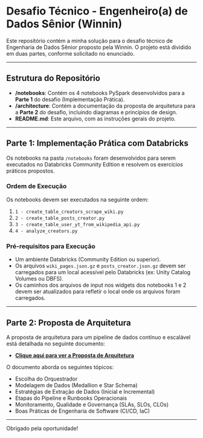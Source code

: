 # Desafio Técnico - Engenheiro(a) de Dados Sênior (Winnin)

Este repositório contém a minha solução para o desafio técnico de Engenharia de Dados Sênior proposto pela Winnin. O projeto está dividido em duas partes, conforme solicitado no enunciado.

---

## Estrutura do Repositório

- **/notebooks**: Contém os 4 notebooks PySpark desenvolvidos para a **Parte 1** do desafio (Implementação Prática).
- **/architecture**: Contém a documentação da proposta de arquitetura para a **Parte 2** do desafio, incluindo diagramas e princípios de design.
- **README.md**: Este arquivo, com as instruções gerais do projeto.

---

## Parte 1: Implementação Prática com Databricks

Os notebooks na pasta `/notebooks` foram desenvolvidos para serem executados no Databricks Community Edition e resolvem os exercícios práticos propostos.

### Ordem de Execução

Os notebooks devem ser executados na seguinte ordem:

1.  `1 - create_table_creators_scrape_wiki.py`
2.  `2 - create_table_posts_creator.py`
3.  `3 - create_table_user_yt_from_wikipedia_api.py`
4.  `4 - analyze_creators.py`

### Pré-requisitos para Execução

- Um ambiente Databricks (Community Edition ou superior).
- Os arquivos `wiki_pages.json.gz` e `posts_creator.json.gz` devem ser carregados para um local acessível pelo Databricks (ex: Unity Catalog Volumes ou DBFS).
- Os caminhos dos arquivos de input nos widgets dos notebooks 1 e 2 devem ser atualizados para refletir o local onde os arquivos foram carregados.

---

## Parte 2: Proposta de Arquitetura

A proposta de arquitetura para um pipeline de dados contínuo e escalável está detalhada no seguinte documento:

- **[Clique aqui para ver a Proposta de Arquitetura](./architecture/architecture.md)**

O documento aborda os seguintes tópicos:
- Escolha do Orquestrador
- Modelagem de Dados (Medallion e Star Schema)
- Estratégias de Extração de Dados (Inicial e Incremental)
- Etapas do Pipeline e Runbooks Operacionais
- Monitoramento, Qualidade e Governança (SLAs, SLOs, CLOs)
- Boas Práticas de Engenharia de Software (CI/CD, IaC)

---

Obrigado pela oportunidade!
